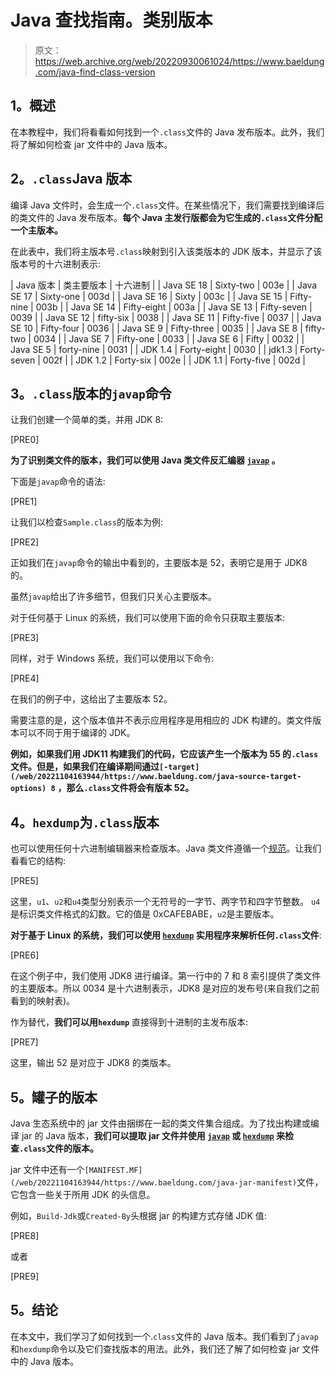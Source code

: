 # Java 查找指南。类别版本

> 原文：<https://web.archive.org/web/20220930061024/https://www.baeldung.com/java-find-class-version>

## **1。概述**

在本教程中，我们将看看如何找到一个`.class`文件的 Java 发布版本。此外，我们将了解如何检查 jar 文件中的 Java 版本。

## **2。`.class`Java 版本**

编译 Java 文件时，会生成一个`.class`文件。在某些情况下，我们需要找到编译后的类文件的 Java 发布版本。**每个 Java 主发行版都会为它生成的`.class`文件分配一个主版本。**

在此表中，我们将主版本号`.class`映射到引入该类版本的 JDK 版本，并显示了该版本号的十六进制表示:

| Java 版本 | 类主要版本 | 十六进制 |
| Java SE 18 | Sixty-two | 003e |
| Java SE 17 | Sixty-one | 003d |
| Java SE 16 | Sixty | 003c |
| Java SE 15 | Fifty-nine | 003b |
| Java SE 14 | Fifty-eight | 003a |
| Java SE 13 | Fifty-seven | 0039 |
| Java SE 12 | fifty-six | 0038 |
| Java SE 11 | Fifty-five | 0037 |
| Java SE 10 | Fifty-four | 0036 |
| Java SE 9 | Fifty-three | 0035 |
| Java SE 8 | fifty-two | 0034 |
| Java SE 7 | Fifty-one | 0033 |
| Java SE 6 | Fifty | 0032 |
| Java SE 5 | forty-nine | 0031 |
| JDK 1.4 | Forty-eight | 0030 |
| jdk1.3 | Forty-seven | 002f |
| JDK 1.2 | Forty-six | 002e |
| JDK 1.1 | Forty-five | 002d |

## **3。`.class`版本**的`javap`命令

让我们创建一个简单的类，并用 JDK 8:

[PRE0]

**为了识别类文件的版本，我们可以使用 Java 类文件反汇编器 [`javap`](/web/20221104163944/https://www.baeldung.com/java-class-view-bytecode#javaCommandLine) 。**

下面是`javap`命令的语法:

[PRE1]

让我们以检查`Sample.class`的版本为例:

[PRE2]

正如我们在`javap`命令的输出中看到的，主要版本是 52，表明它是用于 JDK8 的。

虽然`javap`给出了许多细节，但我们只关心主要版本。

对于任何基于 Linux 的系统，我们可以使用下面的命令只获取主要版本:

[PRE3]

同样，对于 Windows 系统，我们可以使用以下命令:

[PRE4]

在我们的例子中，这给出了主要版本 52。

需要注意的是，这个版本值并不表示应用程序是用相应的 JDK 构建的。类文件版本可以不同于用于编译的 JDK。

**例如，如果我们用 JDK11 构建我们的代码，它应该产生一个版本为 55 的`.class`文件。但是，如果我们在编译期间通过`[-target](/web/20221104163944/https://www.baeldung.com/java-source-target-options) 8`** **，那么`.class`文件将会有版本 52。**

## **4。`hexdump`为`.class`版本**

也可以使用任何十六进制编辑器来检查版本。Java 类文件遵循一个[规范](https://web.archive.org/web/20221104163944/https://en.wikipedia.org/wiki/Java_class_file)。让我们看看它的结构:

[PRE5]

这里，`u1`、`u2`和`u4`类型分别表示一个无符号的一字节、两字节和四字节整数。
`u4`是标识类文件格式的幻数。它的值是 0xCAFEBABE，`u2`是主要版本。

**对于基于 Linux 的系统，我们可以使用 [`hexdump`](/web/20221104163944/https://www.baeldung.com/linux/create-hex-dump#using-hexdump) 实用程序来解析任何`.class`文件**:

[PRE6]

在这个例子中，我们使用 JDK8 进行编译。第一行中的 7 和 8 索引提供了类文件的主要版本。所以 0034 是十六进制表示，JDK8 是对应的发布号(来自我们之前看到的映射表)。

作为替代，**我们可以用`hexdump`** 直接得到十进制的主发布版本:

[PRE7]

这里，输出 52 是对应于 JDK8 的类版本。

## **5。罐子的版本**

Java 生态系统中的 jar 文件由捆绑在一起的类文件集合组成。为了找出构建或编译 jar 的 Java 版本，**我们可以提取 jar 文件并使用 [`javap`](/web/20221104163944/https://www.baeldung.com/java-class-view-bytecode#javaCommandLine) 或 [`hexdump`](/web/20221104163944/https://www.baeldung.com/linux/create-hex-dump#using-hexdump) 来检查`.class`文件的版本。**

jar 文件中还有一个`[MANIFEST.MF](/web/20221104163944/https://www.baeldung.com/java-jar-manifest)`文件，它包含一些关于所用 JDK 的头信息。

例如，`Build-Jdk`或`Created-By`头根据 jar 的构建方式存储 JDK 值:

[PRE8]

或者

[PRE9]

## **5。结论**

在本文中，我们学习了如何找到一个.`class`文件的 Java 版本。我们看到了`javap`和`hexdump`命令以及它们查找版本的用法。此外，我们还了解了如何检查 jar 文件中的 Java 版本。